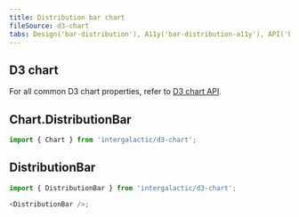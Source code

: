 ```yaml
---
title: Distribution bar chart
fileSource: d3-chart
tabs: Design('bar-distribution'), A11y('bar-distribution-a11y'), API('bar-distribution-api'), Examples('bar-distribution-d3-code'), Changelog('d3-chart-changelog')
---
```


## D3 chart

For all common D3 chart properties, refer to [D3 chart API](/data-display/d3-chart/d3-chart-api).

## Chart.DistributionBar


```js
import { Chart } from 'intergalactic/d3-chart';
```

<TypesView type="DistributionBarChartProps" :types={...types} />


## DistributionBar


```js
import { DistributionBar } from 'intergalactic/d3-chart';

<DistributionBar />;
```


<TypesView type="DistributionBarProps" :types={...types} />

<script setup>import { data as types } from '@types.data.ts';</script>